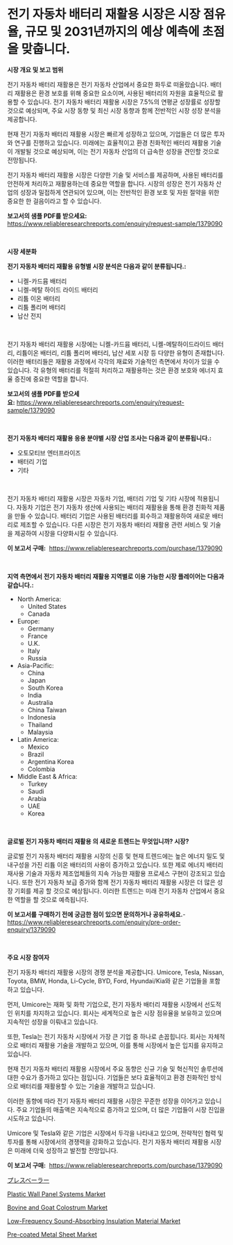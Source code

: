 <p><h1>전기 자동차 배터리 재활용 시장은 시장 점유율, 규모 및 2031년까지의 예상 예측에 초점을 맞춥니다.</h1></p><p><strong>시장 개요 및 보고 범위</strong></p>
<p><p>전기 자동차 배터리 재활용은 전기 자동차 산업에서 중요한 화두로 떠올랐습니다. 배터리 재활용은 환경 보호를 위해 중요한 요소이며, 사용된 배터리의 자원을 효율적으로 활용할 수 있습니다. 전기 자동차 배터리 재활용 시장은 7.5%의 연평균 성장률로 성장할 것으로 예상되며, 주요 시장 동향 및 최신 시장 동향과 함께 전반적인 시장 성장 분석을 제공합니다.</p><p>현재 전기 자동차 배터리 재활용 시장은 빠르게 성장하고 있으며, 기업들은 더 많은 투자와 연구를 진행하고 있습니다. 미래에는 효율적이고 환경 친화적인 배터리 재활용 기술이 개발될 것으로 예상되며, 이는 전기 자동차 산업의 더 급속한 성장을 견인할 것으로 전망됩니다.</p><p>전기 자동차 배터리 재활용 시장은 다양한 기술 및 서비스를 제공하며, 사용된 배터리를 안전하게 처리하고 재활용하는데 중요한 역할을 합니다. 시장의 성장은 전기 자동차 산업의 성장과 밀접하게 연관되어 있으며, 이는 전반적인 환경 보호 및 자원 절약을 위한 중요한 한 걸음이라고 할 수 있습니다.</p></p>
<p><strong>보고서의 샘플 PDF를 받으세요:</strong> <a href="https://www.reliableresearchreports.com/enquiry/request-sample/1379090">https://www.reliableresearchreports.com/enquiry/request-sample/1379090</a></p>
<p>&nbsp;</p>
<p><strong>시장 세분화</strong></p>
<p><strong>전기 자동차 배터리 재활용 유형별 시장 분석은 다음과 같이 분류됩니다.:</strong></p>
<p><ul><li>니켈-카드뮴 배터리</li><li>니켈-메탈 하이드 라이드 배터리</li><li>리튬 이온 배터리</li><li>리튬 폴리머 배터리</li><li>납산 전지</li></ul></p>
<p>&nbsp;</p>
<p><p>전기 자동차 배터리 재활용 시장에는 니켈-카드뮴 배터리, 니켈-메탈하이드라이드 배터리, 리튬이온 배터리, 리튬 폴리머 배터리, 납산 세포 시장 등 다양한 유형이 존재합니다. 이러한 배터리들은 재활용 과정에서 각각의 재료와 기술적인 측면에서 차이가 있을 수 있습니다. 각 유형의 배터리를 적절히 처리하고 재활용하는 것은 환경 보호와 에너지 효율 증진에 중요한 역할을 합니다.</p></p>
<p><strong>보고서의 샘플 PDF를 받으세요:</strong>&nbsp;<a href="https://www.reliableresearchreports.com/enquiry/request-sample/1379090">https://www.reliableresearchreports.com/enquiry/request-sample/1379090</a></p>
<p>&nbsp;</p>
<p><strong> 전기 자동차 배터리 재활용 응용 분야별 시장 산업 조사는 다음과 같이 분류됩니다.:</strong></p>
<p><ul><li>오토모티브 엔터프라이즈</li><li>배터리 기업</li><li>기타</li></ul></p>
<p>&nbsp;</p>
<p><p>전기 자동차 배터리 재활용 시장은 자동차 기업, 배터리 기업 및 기타 시장에 적용됩니다. 자동차 기업은 전기 자동차 생산에 사용되는 배터리 재활용을 통해 환경 친화적 제품을 만들 수 있습니다. 배터리 기업은 사용된 배터리를 회수하고 재활용하여 새로운 배터리로 제조할 수 있습니다. 다른 시장은 전기 자동차 배터리 재활용 관련 서비스 및 기술을 제공하여 시장을 다양화시킬 수 있습니다.</p></p>
<p><strong>이 보고서 구매:</strong>&nbsp; <a href="https://www.reliableresearchreports.com/purchase/1379090">https://www.reliableresearchreports.com/purchase/1379090</a></p>
<p>&nbsp;</p>
<p><strong>지역 측면에서 전기 자동차 배터리 재활용 지역별로 이용 가능한 시장 플레이어는 다음과 같습니다.:</strong></p>
<p><ul>
    <li>
        North America:
        <ul>
            <li>United States</li>
            <li>Canada</li>
        </ul>
    </li>
    <li>
        Europe:
        <ul>
            <li>Germany</li>
            <li>France</li>
            <li>U.K.</li>
            <li>Italy</li>
            <li>Russia</li>
        </ul>
    </li>
    <li>
        Asia-Pacific:
        <ul>
            <li>China</li>
            <li>Japan</li>
            <li>South Korea</li>
            <li>India</li>
            <li>Australia</li>
            <li>China Taiwan</li>
            <li>Indonesia</li>
            <li>Thailand</li>
            <li>Malaysia</li>
        </ul>
    </li>
    <li>
        Latin America:
        <ul>
            <li>Mexico</li>
            <li>Brazil</li>
            <li>Argentina Korea</li>
            <li>Colombia</li>
        </ul>
    </li>
    <li>
        Middle East & Africa:
        <ul>
            <li>Turkey</li>
            <li>Saudi</li>
            <li>Arabia</li>
            <li>UAE</li>
            <li>Korea</li>
        </ul>
    </li>
    </ul></p>
<p>&nbsp;</p>
<p><strong>글로벌 전기 자동차 배터리 재활용 의 새로운 트렌드는 무엇입니까? 시장?</strong></p>
<p><p>글로벌 전기 자동차 배터리 재활용 시장의 신흥 및 현재 트렌드에는 높은 에너지 밀도 및 내구성을 가진 리튬 이온 배터리의 사용이 증가하고 있습니다. 또한 제로 에너지 배터리 재사용 기술과 자동차 제조업체들의 지속 가능한 재활용 프로세스 구현이 강조되고 있습니다. 또한 전기 자동차 보급 증가와 함께 전기 자동차 배터리 재활용 시장은 더 많은 성장 기회를 제공 할 것으로 예상됩니다. 이러한 트렌드는 미래 전기 자동차 산업에서 중요한 역할을 할 것으로 예측됩니다.</p></p>
<p><strong>이 보고서를 구매하기 전에 궁금한 점이 있으면 문의하거나 공유하세요.</strong>- <a href="https://www.reliableresearchreports.com/enquiry/pre-order-enquiry/1379090">https://www.reliableresearchreports.com/enquiry/pre-order-enquiry/1379090</a></p>
<p>&nbsp;</p>
<p><strong>주요 시장 참여자</strong></p>
<p><p>전기 자동차 배터리 재활용 시장의 경쟁 분석을 제공합니다. Umicore, Tesla, Nissan, Toyota, BMW, Honda, Li-Cycle, BYD, Ford, Hyundai/Kia와 같은 기업들을 포함하고 있습니다.</p><p>먼저, Umicore는 재화 및 화학 기업으로, 전기 자동차 배터리 재활용 시장에서 선도적인 위치를 차지하고 있습니다. 회사는 세계적으로 높은 시장 점유율을 보유하고 있으며 지속적인 성장을 이뤄내고 있습니다.</p><p>또한, Tesla는 전기 자동차 시장에서 가장 큰 기업 중 하나로 손꼽힙니다. 회사는 자체적으로 배터리 재활용 기술을 개발하고 있으며, 이를 통해 시장에서 높은 입지를 유지하고 있습니다.</p><p>현재 전기 자동차 배터리 재활용 시장에서 주요 동향은 신규 기술 및 혁신적인 솔루션에 대한 수요가 증가하고 있다는 점입니다. 기업들은 보다 효율적이고 환경 친화적인 방식으로 배터리를 재활용할 수 있는 기술을 개발하고 있습니다.</p><p>이러한 동향에 따라 전기 자동차 배터리 재활용 시장은 꾸준한 성장을 이어가고 있습니다. 주요 기업들의 매출액은 지속적으로 증가하고 있으며, 더 많은 기업들이 시장 진입을 시도하고 있습니다.</p><p>Umicore 및 Tesla와 같은 기업은 시장에서 두각을 나타내고 있으며, 전략적인 협력 및 투자를 통해 시장에서의 경쟁력을 강화하고 있습니다. 전기 자동차 배터리 재활용 시장은 미래에 더욱 성장하고 발전할 전망입니다.</p></p>
<p><strong>이 보고서 구매:</strong>&nbsp;&nbsp;<a href="https://www.reliableresearchreports.com/purchase/1379090">https://www.reliableresearchreports.com/purchase/1379090</a></p>
<p><p><a href="https://github.com/ihabdkwlxs948/Market-Research-Report-List-1/blob/main/28482511389.md">プレスベーラー</a></p><p><a href="https://github.com/mabutironaldo/Market-Research-Report-List-3/blob/main/plastic-wall-panel-systems-market.md">Plastic Wall Panel Systems Market</a></p><p><a href="https://issuu.com/reportprime-2/docs/bovine-and-goat-colostrum-market-size-2030.pptx">Bovine and Goat Colostrum Market</a></p><p><a href="https://issuu.com/reportprime-2/docs/low-frequency-sound-absorbing-insulation-material-">Low-Frequency Sound-Absorbing Insulation Material Market</a></p><p><a href="https://github.com/Paul14Anderson63/Market-Research-Report-List-3/blob/main/pre-coated-metal-sheet-market.md">Pre-coated Metal Sheet Market</a></p></p>
